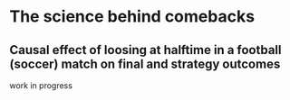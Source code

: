 # The science behind comebacks 
## Causal effect of loosing at halftime in a football (soccer) match on final and strategy outcomes 

work in progress
